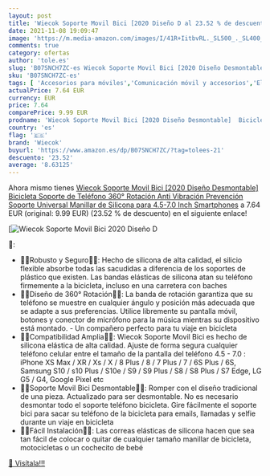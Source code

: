 ```yaml
---
layout: post
title: 'Wiecok Soporte Movil Bici [2020 Diseño D al 23.52 % de descuento'
date: 2021-11-08 19:09:47
image: 'https://m.media-amazon.com/images/I/41R+IitbvRL._SL500_._SL400_.jpg'
comments: true
category: ofertas
author: 'tole.es'
slug: 'B07SNCH7ZC-es Wiecok Soporte Movil Bici [2020 Diseño Desmontable]...'
sku: 'B07SNCH7ZC-es'
tags: [ 'Accesorios para móviles','Comunicación móvil y accesorios','Electrónica','Soportes para móviles','bicicleta','wiecok', ]
actualPrice: 7.64 EUR
currency: EUR
price: 7.64
comparePrice: 9.99 EUR
prodname: 'Wiecok Soporte Movil Bici [2020 Diseño Desmontable]  Bicicleta Soporte de Teléfono 360° Rotación  Anti Vibración Prevención  Soporte Universal Manillar de Silicona para 4.5-7.0 Inch Smartphones'
country: 'es'
flag: '🇪🇸'
brand: 'Wiecok'
buyurl: 'https://www.amazon.es/dp/B07SNCH7ZC/?tag=tolees-21'
descuento: '23.52'
average: '8.63125'
---
```


Ahora mismo tienes [Wiecok Soporte Movil Bici [2020 Diseño Desmontable]  Bicicleta Soporte de Teléfono 360° Rotación  Anti Vibración Prevención  Soporte Universal Manillar de Silicona para 4.5-7.0 Inch Smartphones](https://www.amazon.es/dp/B07SNCH7ZC/?tag=tolees-21) a 7.64 EUR (original: 9.99 EUR) (23.52 %  de descuento) en el siguiente enlace!

[![Wiecok Soporte Movil Bici [2020 Diseño D](https://m.media-amazon.com/images/I/41R+IitbvRL._SL500_._SL400_.jpg)](https://www.amazon.es/dp/B07SNCH7ZC/?tag=tolees-21)

🔎:

- 🚴‍🚴‍Robusto y Seguro🚴‍🚴‍: Hecho de silicona de alta calidad, el silicio flexible absorbe todas las sacudidas a diferencia de los soportes de plástico que existen. Las bandas elásticas de silicona atan su teléfono firmemente a la bicicleta, incluso en una carretera con baches
- 🚴‍🚴‍Diseño de 360° Rotación🚴‍🚴‍: La banda de rotación garantiza que su teléfono se muestre en cualquier ángulo y posición más adecuada que se adapte a sus preferencias. Utilice libremente su pantalla móvil, botones y conector de micrófono para la música mientras su dispositivo está montado. - Un compañero perfecto para tu viaje en bicicleta
- 🚴‍🚴‍Compatibilidad Amplia🚴‍🚴‍: Wiecok Soporte Movil Bici es hecho de silicona elástica de alta calidad. Ajuste de forma segura cualquier teléfono celular entre el tamaño de la pantalla del teléfono 4.5  - 7.0 : iPhone XS Max / XR / Xs / X / 8 Plus / 8 / 7 Plus / 7 / 6S Plus / 6S, Samsung S10 / s10 Plus / S10e / S9 / S9 Plus / S8 / S8 Plus / S7 Edge, LG G5 / G4, Google Pixel etc
- 🚴‍🚴‍Soporte Movil Bici Desmontable🚴‍🚴‍: Romper con el diseño tradicional de una pieza. Actualizado para ser desmontable. No es necesario desmontar todo el soporte teléfono bicicleta. Gire fácilmente el soporte bici para sacar su teléfono de la bicicleta para emails, llamadas y selfie durante un viaje en bicicleta
- 🚴‍🚴‍Fácil Instalación🚴‍🚴‍: Las correas elásticas de silicona hacen que sea tan fácil de colocar o quitar de cualquier tamaño manillar de bicicleta, motocicletas o un cochecito de bebé

[🛒 Visítala!!!](https://www.amazon.es/dp/B07SNCH7ZC/?tag=tolees-21)
